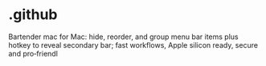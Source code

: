 # .github
Bartender mac for Mac: hide, reorder, and group menu bar items plus hotkey to reveal secondary bar; fast workflows, Apple silicon ready, secure and pro‑friendl

